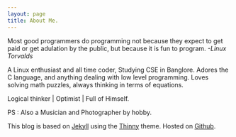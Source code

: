 ```yaml
---
layout: page
title: About Me.
---
```


<div class="message">
 Most good programmers do programming not because they expect to get paid or get adulation by the public, but because it is fun to program. <cite>-Linux Torvalds</cite>
</div>

A Linux enthusiast and all time coder, Studying CSE in Banglore. Adores the C language, and anything dealing with low level programming. Loves solving math puzzles, always thinking in terms of equations.

Logical thinker | Optimist | Full of Himself.

PS : Also a Musician and Photographer by hobby.

This blog is based on [Jekyll](http://jekyllrb.com/) using the [Thinny](https://github.com/camporez/Thinny) theme. Hosted on [Github](https://github.com/karthiknayak/karthiknayak.github.io).
